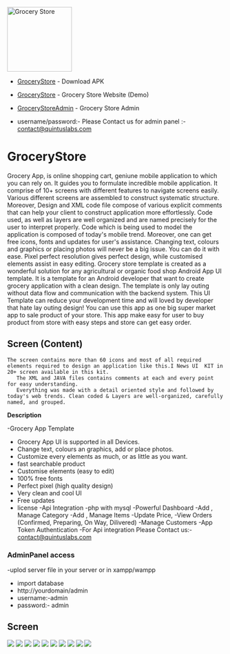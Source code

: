 <a href="https://github.com/quintuslabs/GroceryStore"><img src="screen/logo.png" height="150px" width="150px" title="Grocery" alt="Grocery Store"></a>

* [GroceryStore](https://github.com/quintuslabs/GroceryStore-with-server/blob/master/GroceryStore2.0.apk) - Download APK

* [GroceryStore](https://megagrocerystore.000webhostapp.com/) - Grocery Store Website (Demo)

* [GroceryStoreAdmin](https://megagrocerystore.000webhostapp.com/admin/) - Grocery Store Admin

- username/password:- Please Contact us for admin panel :- contact@quintuslabs.com




# GroceryStore
Grocery App, is online shopping cart, geniune mobile application to which you can rely on. It guides you to formulate incredible mobile application. It comprise of 10+ screens with different features to navigate screens easily.
Various different screens are assembled to  construct systematic structure. Moreover, Design and XML code file compose of various explicit comments that can help your client to construct application more effortlessly.
Code used, as well as layers are well organized and are named precisely for the user to interpret properly. Code which is being used to model the application is composed of today's mobile trend. Moreover, one can get free icons, fonts and updates for user's assistance. Changing text, colours and graphics or placing photos will never be a big issue. You can do it with ease. Pixel perfect resolution gives perfect design, while customised elements assist in easy editing.
Grocery store template is created as a wonderful solution for any agricultural or organic food shop Android App UI template. It is a template for an Android developer that want to create grocery application with a clean design. The template is only lay outing without data flow and communication with the backend system. This UI Template can reduce your development time and will loved by developer that hate lay outing design!  You can use this app as one big super market app to sale product of your store. This app make easy for user to buy product from store with easy steps and store can get easy order.





## Screen (Content)
```
The screen contains more than 60 icons and most of all required elements required to design an application like this.I News UI  KIT in 20+ screen available in this kit.
   The XML and JAVA files contains comments at each and every point for easy understanding.
   Everything was made with a detail oriented style and followed by today's web trends. Clean coded & Layers are well-organized, carefully named, and grouped.

```

**Description**

-Grocery App Template
- Grocery App UI is supported in all Devices.
- Change text, colours an graphics, add or place photos.
- Customize every elements as much, or as little as you want.
- fast searchable product
- Customise elements (easy to edit)
- 100% free fonts
- Perfect pixel (high quality design)
- Very clean and cool UI
- Free updates
- license
-Api Integration
-php with mysql
-Powerful Dashboard
-Add , Manage Category
-Add , Manage Items
-Update Price,
-View Orders (Confirmed, Preparing, On Way, Dilivered)
-Manage Customers
-App Token Authentication
-For Api integration Please Contact us:- contact@quintuslabs.com

### AdminPanel access

-uplod server file in your server or in xampp/wampp
- import database
- http://yourdomain/admin
- username:-admin
- password:- admin

## Screen 

<img src="screen/screen1.png">

<img src="screen/screen2.png">

<img src="screen/screen3.png">

<img src="screen/screen4.png">

<img src="screen/screen5.png">

<img src="screen/screen6.png">

<img src="screen/1.png">

<img src="screen/2.png">

<img src="screen/3.png">

<img src="screen/4.png">

